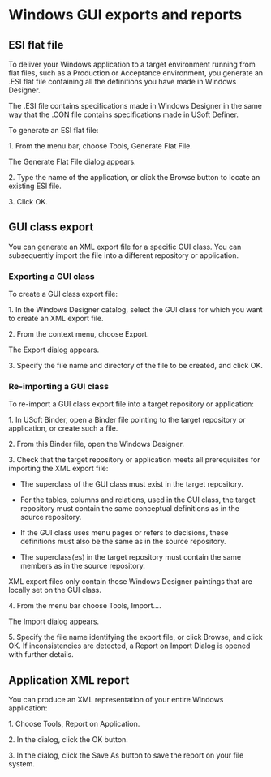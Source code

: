 # Windows GUI exports and reports

## ESI flat file

To deliver your Windows application to a target environment running from flat files, such as a Production or Acceptance environment, you generate an .ESI flat file containing all the definitions you have made in Windows Designer.

The .ESI file contains specifications made in Windows Designer in the same way that the .CON file contains specifications made in USoft Definer.

To generate an ESI flat file:

1. From the menu bar, choose Tools, Generate Flat File.

The Generate Flat File dialog appears.

2. Type the name of the application, or click the Browse button to locate an existing ESI file.

3. Click OK.

## GUI class export

You can generate an XML export file for a specific GUI class. You can subsequently import the file into a different repository or application.

### Exporting a GUI class

To create a GUI class export file:

1. In the Windows Designer catalog, select the GUI class for which you want to create an XML export file.

2. From the context menu, choose Export.

The Export dialog appears.

3. Specify the file name and directory of the file to be created, and click OK.

### Re-importing a GUI class

To re-import a GUI class export file into a target repository or application:

1. In USoft Binder, open a Binder file pointing to the target repository or application, or create such a file.

2. From this Binder file, open the Windows Designer.

3. Check that the target repository or application meets all prerequisites for importing the XML export file:

- The superclass of the GUI class must exist in the target repository.
- For the tables, columns and relations, used in the GUI class, the target repository must contain the same conceptual definitions as in the source repository.

- If the GUI class uses menu pages or refers to decisions, these definitions must also be the same as in the source repository.

- The superclass(es) in the target repository must contain the same members as in the source repository.

XML export files only contain those Windows Designer paintings that are locally set on the GUI class.

4. From the menu bar choose Tools, Import....

The Import dialog appears.

5. Specify the file name identifying the export file, or click Browse, and click OK. If inconsistencies are detected, a Report on Import Dialog is opened with further details.

## Application XML report

You can produce an XML representation of your entire Windows application:

1. Choose Tools, Report on Application.

2. In the dialog, click the OK button.

3. In the dialog, click the Save As button to save the report on your file system.